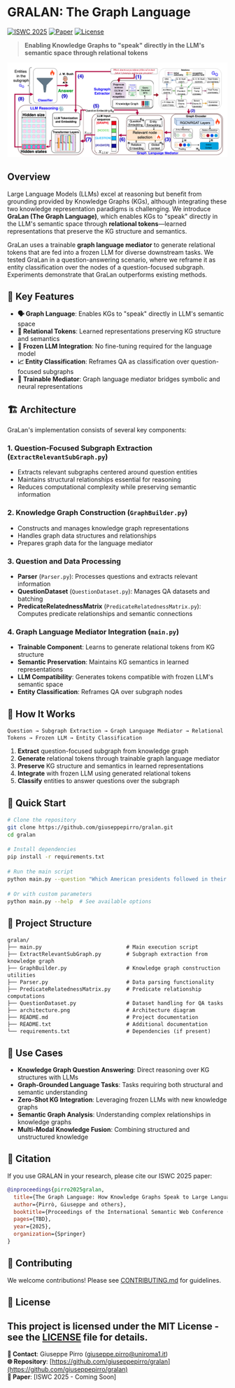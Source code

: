 # GRALAN: The Graph Language

[![ISWC 2025](https://img.shields.io/badge/ISWC-2025-blue.svg)](https://iswc2025.semanticweb.org/)
[![Paper](https://img.shields.io/badge/Paper-Accepted-green.svg)](#)
[![License](https://img.shields.io/badge/License-MIT-yellow.svg)](LICENSE)

> **Enabling Knowledge Graphs to "speak" directly in the LLM's semantic space through relational tokens**

![GRALAN Architecture](architecture.png)

## Overview

Large Language Models (LLMs) excel at reasoning but benefit from grounding provided by Knowledge Graphs (KGs), although integrating these two knowledge representation paradigms is challenging. We introduce **GraLan (The Graph Language)**, which enables KGs to "speak" directly in the LLM's semantic space through **relational tokens**—learned representations that preserve the KG structure and semantics. 

GraLan uses a trainable **graph language mediator** to generate relational tokens that are fed into a frozen LLM for diverse downstream tasks. We tested GraLan in a question-answering scenario, where we reframe it as entity classification over the nodes of a question-focused subgraph. Experiments demonstrate that GraLan outperforms existing methods.

## 🎯 Key Features

- **🗣️ Graph Language**: Enables KGs to "speak" directly in LLM's semantic space
- **🔗 Relational Tokens**: Learned representations preserving KG structure and semantics  
- **🚀 Frozen LLM Integration**: No fine-tuning required for the language model
- **📈 Entity Classification**: Reframes QA as classification over question-focused subgraphs
- **🎯 Trainable Mediator**: Graph language mediator bridges symbolic and neural representations

## 🏗️ Architecture

GraLan's implementation consists of several key components:

### 1. **Question-Focused Subgraph Extraction** (`ExtractRelevantSubGraph.py`)
- Extracts relevant subgraphs centered around question entities
- Maintains structural relationships essential for reasoning
- Reduces computational complexity while preserving semantic information

### 2. **Knowledge Graph Construction** (`GraphBuilder.py`)
- Constructs and manages knowledge graph representations
- Handles graph data structures and relationships
- Prepares graph data for the language mediator

### 3. **Question and Data Processing** 
- **Parser** (`Parser.py`): Processes questions and extracts relevant information
- **QuestionDataset** (`QuestionDataset.py`): Manages QA datasets and batching
- **PredicateRelatednessMatrix** (`PredicateRelatednessMatrix.py`): Computes predicate relationships and semantic connections

### 4. **Graph Language Mediator Integration** (`main.py`)
- **Trainable Component**: Learns to generate relational tokens from KG structure
- **Semantic Preservation**: Maintains KG semantics in learned representations
- **LLM Compatibility**: Generates tokens compatible with frozen LLM's semantic space
- **Entity Classification**: Reframes QA over subgraph nodes

## 🔄 How It Works

```
Question → Subgraph Extraction → Graph Language Mediator → Relational Tokens → Frozen LLM → Entity Classification
```

1. **Extract** question-focused subgraph from knowledge graph
2. **Generate** relational tokens through trainable graph language mediator
3. **Preserve** KG structure and semantics in learned representations
4. **Integrate** with frozen LLM using generated relational tokens
5. **Classify** entities to answer questions over the subgraph


## 🚀 Quick Start

```bash
# Clone the repository
git clone https://github.com/giuseppepirro/gralan.git
cd gralan

# Install dependencies
pip install -r requirements.txt

# Run the main script
python main.py --question "Which American presidents followed in their father's footsteps?" --kg wikidata

# Or with custom parameters
python main.py --help  # See available options
```

## 📁 Project Structure

```
gralan/
├── main.py                           # Main execution script
├── ExtractRelevantSubGraph.py        # Subgraph extraction from knowledge graph
├── GraphBuilder.py                   # Knowledge graph construction utilities
├── Parser.py                         # Data parsing functionality
├── PredicateRelatednessMatrix.py     # Predicate relationship computations
├── QuestionDataset.py                # Dataset handling for QA tasks
├── architecture.png                  # Architecture diagram
├── README.md                         # Project documentation
├── README.txt                        # Additional documentation
└── requirements.txt                  # Dependencies (if present)
```

## 🎯 Use Cases

- **Knowledge Graph Question Answering**: Direct reasoning over KG structures with LLMs
- **Graph-Grounded Language Tasks**: Tasks requiring both structural and semantic understanding
- **Zero-Shot KG Integration**: Leveraging frozen LLMs with new knowledge graphs
- **Semantic Graph Analysis**: Understanding complex relationships in knowledge graphs
- **Multi-Modal Knowledge Fusion**: Combining structured and unstructured knowledge

## 📖 Citation

If you use GRALAN in your research, please cite our ISWC 2025 paper:

```bibtex
@inproceedings{pirro2025gralan,
  title={The Graph Language: How Knowledge Graphs Speak to Large Language Models},
  author={Pirrò, Giuseppe and others},
  booktitle={Proceedings of the International Semantic Web Conference (ISWC)},
  pages={TBD},
  year={2025},
  organization={Springer}
}
```

## 🤝 Contributing

We welcome contributions! Please see [CONTRIBUTING.md](CONTRIBUTING.md) for guidelines.

## 📄 License

This project is licensed under the MIT License - see the [LICENSE](LICENSE) file for details.
---

**📧 Contact**: Giuseppe Pirro (giuseppe.pirro@uniroma1.it)  
**🌐 Repository**: [https://github.com/giuseppepirro/gralan](https://github.com/giuseppepirro/gralan)  
**📑 Paper**: [ISWC 2025 - Coming Soon]

